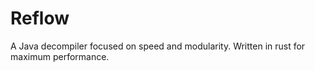 # Reflow
A Java decompiler focused on speed and modularity. Written in rust for maximum performance.
